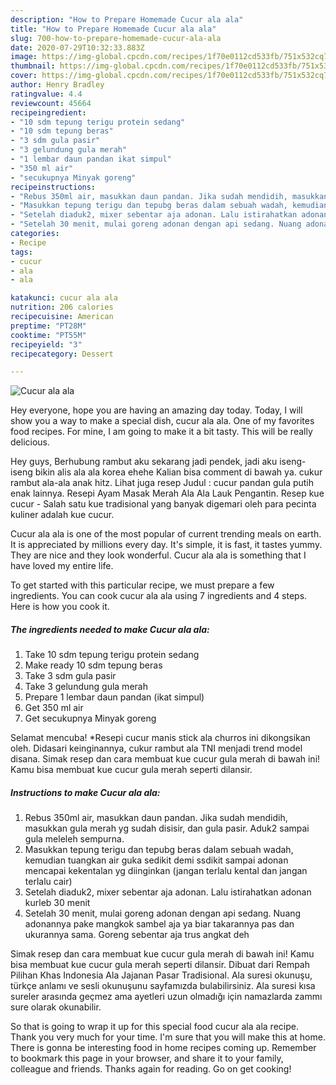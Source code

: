 ```yaml
---
description: "How to Prepare Homemade Cucur ala ala"
title: "How to Prepare Homemade Cucur ala ala"
slug: 700-how-to-prepare-homemade-cucur-ala-ala
date: 2020-07-29T10:32:33.883Z
image: https://img-global.cpcdn.com/recipes/1f70e0112cd533fb/751x532cq70/cucur-ala-ala-foto-resep-utama.jpg
thumbnail: https://img-global.cpcdn.com/recipes/1f70e0112cd533fb/751x532cq70/cucur-ala-ala-foto-resep-utama.jpg
cover: https://img-global.cpcdn.com/recipes/1f70e0112cd533fb/751x532cq70/cucur-ala-ala-foto-resep-utama.jpg
author: Henry Bradley
ratingvalue: 4.4
reviewcount: 45664
recipeingredient:
- "10 sdm tepung terigu protein sedang"
- "10 sdm tepung beras"
- "3 sdm gula pasir"
- "3 gelundung gula merah"
- "1 lembar daun pandan ikat simpul"
- "350 ml air"
- "secukupnya Minyak goreng"
recipeinstructions:
- "Rebus 350ml air, masukkan daun pandan. Jika sudah mendidih, masukkan gula merah yg sudah disisir, dan gula pasir. Aduk2 sampai gula meleleh sempurna."
- "Masukkan tepung terigu dan tepubg beras dalam sebuah wadah, kemudian tuangkan air guka sedikit demi ssdikit sampai adonan mencapai kekentalan yg diinginkan (jangan terlalu kental dan jangan terlalu cair)"
- "Setelah diaduk2, mixer sebentar aja adonan. Lalu istirahatkan adonan kurleb 30 menit"
- "Setelah 30 menit, mulai goreng adonan dengan api sedang. Nuang adonannya pake mangkok sambel aja ya biar takarannya pas dan ukurannya sama. Goreng sebentar aja trus angkat deh"
categories:
- Recipe
tags:
- cucur
- ala
- ala

katakunci: cucur ala ala 
nutrition: 206 calories
recipecuisine: American
preptime: "PT28M"
cooktime: "PT55M"
recipeyield: "3"
recipecategory: Dessert

---
```



![Cucur ala ala](https://img-global.cpcdn.com/recipes/1f70e0112cd533fb/751x532cq70/cucur-ala-ala-foto-resep-utama.jpg)

Hey everyone, hope you are having an amazing day today. Today, I will show you a way to make a special dish, cucur ala ala. One of my favorites food recipes. For mine, I am going to make it a bit tasty. This will be really delicious.

Hey guys, Berhubung rambut aku sekarang jadi pendek, jadi aku iseng-iseng bikin alis ala ala korea ehehe Kalian bisa comment di bawah ya. cukur rambut ala-ala anak hitz. Lihat juga resep Judul : cucur pandan gula putih enak lainnya. Resepi Ayam Masak Merah Ala Ala Lauk Pengantin. Resep kue cucur - Salah satu kue tradisional yang banyak digemari oleh para pecinta kuliner adalah kue cucur.

Cucur ala ala is one of the most popular of current trending meals on earth. It is appreciated by millions every day. It's simple, it is fast, it tastes yummy. They are nice and they look wonderful. Cucur ala ala is something that I have loved my entire life.


To get started with this particular recipe, we must prepare a few ingredients. You can cook cucur ala ala using 7 ingredients and 4 steps. Here is how you cook it.

<!--inarticleads1-->

##### The ingredients needed to make Cucur ala ala:

1. Take 10 sdm tepung terigu protein sedang
1. Make ready 10 sdm tepung beras
1. Take 3 sdm gula pasir
1. Take 3 gelundung gula merah
1. Prepare 1 lembar daun pandan (ikat simpul)
1. Get 350 ml air
1. Get secukupnya Minyak goreng


Selamat mencuba! *Resepi cucur manis stick ala churros ini dikongsikan oleh. Didasari keinginannya, cukur rambut ala TNI menjadi trend model disana. Simak resep dan cara membuat kue cucur gula merah di bawah ini! Kamu bisa membuat kue cucur gula merah seperti dilansir. 

<!--inarticleads2-->

##### Instructions to make Cucur ala ala:

1. Rebus 350ml air, masukkan daun pandan. Jika sudah mendidih, masukkan gula merah yg sudah disisir, dan gula pasir. Aduk2 sampai gula meleleh sempurna.
1. Masukkan tepung terigu dan tepubg beras dalam sebuah wadah, kemudian tuangkan air guka sedikit demi ssdikit sampai adonan mencapai kekentalan yg diinginkan (jangan terlalu kental dan jangan terlalu cair)
1. Setelah diaduk2, mixer sebentar aja adonan. Lalu istirahatkan adonan kurleb 30 menit
1. Setelah 30 menit, mulai goreng adonan dengan api sedang. Nuang adonannya pake mangkok sambel aja ya biar takarannya pas dan ukurannya sama. Goreng sebentar aja trus angkat deh


Simak resep dan cara membuat kue cucur gula merah di bawah ini! Kamu bisa membuat kue cucur gula merah seperti dilansir. Dibuat dari Rempah Pilihan Khas Indonesia Ala Jajanan Pasar Tradisional. Ala suresi okunuşu, türkçe anlamı ve sesli okunuşunu sayfamızda bulabilirsiniz. Ala suresi kısa sureler arasında geçmez ama ayetleri uzun olmadığı için namazlarda zammı sure olarak okunabilir. 

So that is going to wrap it up for this special food cucur ala ala recipe. Thank you very much for your time. I'm sure that you will make this at home. There is gonna be interesting food in home recipes coming up. Remember to bookmark this page in your browser, and share it to your family, colleague and friends. Thanks again for reading. Go on get cooking!
